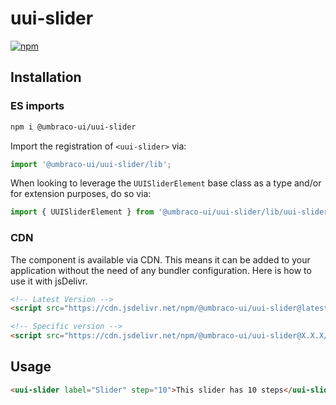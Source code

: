 # uui-slider

[![npm](https://img.shields.io/npm/v/@umbraco-ui/uui-slider?logoColor=%231B264F)](https://www.npmjs.com/package/@umbraco-ui/uui-slider)

## Installation

### ES imports

```zsh
npm i @umbraco-ui/uui-slider
```

Import the registration of `<uui-slider>` via:

```javascript
import '@umbraco-ui/uui-slider/lib';
```

When looking to leverage the `UUISliderElement` base class as a type and/or for extension purposes, do so via:

```javascript
import { UUISliderElement } from '@umbraco-ui/uui-slider/lib/uui-slider.element';
```

### CDN

The component is available via CDN. This means it can be added to your application without the need of any bundler configuration. Here is how to use it with jsDelivr.

```html
<!-- Latest Version -->
<script src="https://cdn.jsdelivr.net/npm/@umbraco-ui/uui-slider@latest/dist/uui-slider.min.js"></script>

<!-- Specific version -->
<script src="https://cdn.jsdelivr.net/npm/@umbraco-ui/uui-slider@X.X.X/dist/uui-slider.min.js"></script>
```

## Usage

```html
<uui-slider label="Slider" step="10">This slider has 10 steps</uui-slider>
```
